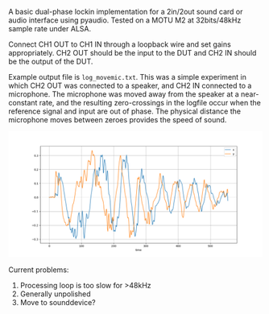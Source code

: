A basic dual-phase lockin implementation for a 2in/2out sound card or audio interface using pyaudio. Tested on a MOTU M2 at 32bits/48kHz sample rate under ALSA.

Connect CH1 OUT to CH1 IN through a loopback wire and set gains appropriately. CH2 OUT should be the input to the DUT and CH2 IN should be the output of the DUT.

Example output file is `log_movemic.txt`. This was a simple experiment in which CH2 OUT was connected to a speaker, and CH2 IN connected to a microphone. The microphone was moved away from the speaker at a near-constant rate, and the resulting zero-crossings in the logfile occur when the reference signal and input are out of phase. The physical distance the microphone moves between zeroes provides the speed of sound.

![Microphone phase test](movemic.png)

Current problems: 
1. Processing loop is too slow for >48kHz
2. Generally unpolished
3. Move to sounddevice?
